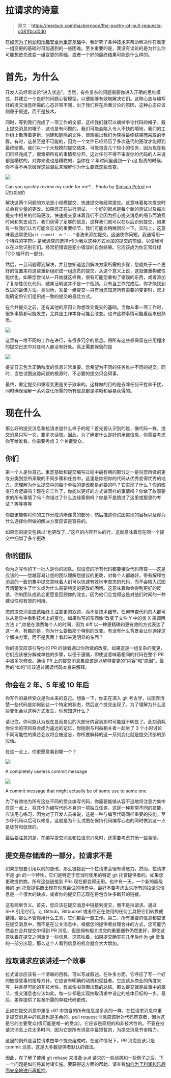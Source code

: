 # 拉请求的诗意

> 原文：<https://medium.com/hackernoon/the-poetry-of-pull-requests-c081fbcd0d0>

在[如何为了利润和乐趣安全地重定基础](/@adphillips/how-to-rebase-safely-for-profit-and-pleasure-3e7b4c365682)中，我研究了各种[技术](https://hackernoon.com/tagged/techniques)来帮助解决你在重定一组变更的基础时可能遇到的一些困难。至关重要的是，我没有谈论的是为什么你可能想首先改变一组变更的基础，或者一个好的最终结果可能是什么样的。

# 首先，为什么

开发人员经常谈论“进入状态”。当然，有些复杂的问题需要你进入正确的思维模式，并建立一个良好的问题心智模型，以便能够有效地解决它们。这种心态与编写好的提交消息所需的心态非常不同，出于我们将在后面讨论的原因，这种心态应该侧重于叙述，而不是技术。

同时，等到我们完成了一项工作的全部，这样我们就可以摘掉争论代码的帽子，戴上提交消息的帽子，这也是有问题的。我们可能会陷入令人不快的境地，我们的工作树上散落着更新、创建和删除的文件，很难挑出我们为获得最终结果而采取的步骤。有时，这甚至是不可能的，因为一个文件已经经历了多次迭代的更改才能得到最终结果。我们以一个大规模的提交结束，可能包含几个较小的任务，因为现在我们已经完成了，很难把所有的事情都分开。这对任何不得不审查你的代码的人来说都是糟糕的，对你来说也是糟糕的，当你在 2 年时间里遇到一个 [git](https://hackernoon.com/tagged/git) 指责的时候，你不得不再次破译这些混乱来理解你为什么要做这些改变。

![](img/7566236d8e739a1f132ac4601008b13b.png)

Can you quickly review my code for me?… Photo by [Simson Petrol](https://unsplash.com/photos/-3wygakaeQc?utm_source=unsplash&utm_medium=referral&utm_content=creditCopyText) on [Unsplash](https://unsplash.com/search/photos/poetry?utm_source=unsplash&utm_medium=referral&utm_content=creditCopyText)

解决这两个问题的方法是小规模提交、快速提交和经常提交。这意味着每次提交时总会有少量的更改。如果您正在进行测试，一个好的起点是每个新的测试以及每次提交中相关的代码更改。快速提交意味着我们不会因为担心提交消息的细节而浪费时间和失去动力。我们获得了足够的信息，这样我们就可以在以后识别提交，如果有一些我们认为可能会忘记的重要细节，我们可能会稍微回忆一下。实际上，这意味着通常使用`git commit -m "..."`语法来添加提交。这迫使你简短。我通常用一个特殊的字符(`—` 是我通常的选择)作为我以这种方式添加的提交的前缀，以便我可以在以后识别它们。经常犯错误是犯小错误的自然结果。它应该成为你正常红绿 TDD 循环的一部分。

然后，一旦问题得到解决，并且您知道达到解决方案所需的步骤，您就处于一个更好的位置来将这些重新组织成一组连贯的提交。从这个意义上说，这就像重构或性能优化。如果您尝试从一开始就这样做，很有可能您重构了错误的东西，或者添加了复杂性优化代码，结果证明这并不是一个瓶颈。只有当工作完成后，你才能找到改进的最佳方法。类似地，准备一组提交—只有当您知道所有需要的变更时，您才能确定将它们组织成一致的提交的最佳方式。

在合并提交之前，还有其他的原因让你想改变提交的基础。当你从事一项工作时，很多事情都可能发生，尤其是工作本身可能会改变。也许这种事情可能看起来很熟悉…

![](img/0bd1c1c99ec2dadc2ba0129efb42b9f3.png)

这里有一堆不同的工作在进行，有很多冗余的信息。将所有这些都保留在应用程序的提交日志中对任何人都没有好处。真正需要保留的是

![](img/1921a701a3c1b0b62cb8dda7b16eebe4.png)

提交日志包含正确粒度的信息非常重要。您希望为不同的任务维护不同的提交。同时，当您试图追踪问题的根源时，不必要的提交只会碍事。

最终，重定提交和重写变更是关于效率的。这样做的目的是去除任何干扰和干扰，同时确保理解一系列变化所需的所有信息都是清晰和容易获得的。

# 现在什么

那么好的提交消息和拉请求是什么样子的呢？首先要认识到的是，像代码一样，提交消息只写一次，要多次读取。因此，为了确定什么是好的承诺信息，你需要考虑你写给谁看。你需要考虑 3 个关键受众。

## 你们

第一个人是你自己。重定基础和提交编写过程中最有用的部分之一是将您所做的更改分类到您所采取的不同步骤和任务中。这里是你把你的代码从优秀变得优秀的地方。您理解为什么提交中的每个单独的更改都是必要的吗？它实现了什么？你的改变符合逻辑吗？现在它工作了，你能以更好的方式做同样的事情吗？你做了故事要求的所有事情了吗？你错过了什么边缘案例吗？你是不是跳过了这里或那里的考试？等等等等

你应该能够将你的工作分成清晰连贯的部分，然后描述你试图实现的目标以及你为什么选择你所做的解决方案应该是容易的。

如果您的提交包括以“也更改了…”这样的内容开头的行，这就意味着您在同一个提交中捆绑了多个更改

## 你的团队

你为之写作的下一批人是你的团队。假设您的所有代码都要接受代码审查——这是应该的——您越容易让您的团队理解您提议的更改，对每个人都越好。带有解释性消息的一致的集中提交意味着人们可以快速有效地审查您的代码，而不会陷入试图弄清楚发生了什么或为什么需要特定的更改的困境。这意味着你会得到更好的反馈，你的团队成员会更愿意回顾你的改变，因为他们会觉得这是对他们时间的一种建设性和有效的利用。

您的提交消息应该始终关注变更的叙述，而不是技术细节。任何审查代码的人都可以从差异中看到技术上的变化。如果你写的东西像“改变了文件 Y 中的类 X 来调用方法 z ”,你是在浪费每个人的时间，因为 diff 以一种更精确和更有效的方式表达了这一点。有趣的是，你为什么要做那个特别的改变。有没有什么背景会让你选择这个解决方案，而不是表面上看起来更明显的东西？

你的提交应该引导你的 PR 的读者通过你所做的改变。如果这是一组复杂的变更，它们应该被分解成单独的步骤，以便于遵循，即使这意味着相同的代码在整个 PR 中被多次修改。通读 PR 上的提交消息集应该足以解释变更的“内容”和“原因”。最后的“如何”应该通过阅读代码本身来解释。

## 你会在 2 年、5 年或 10 年后

你写作的最终受众是你未来的自己。想象一下，你正在深入 git 考古学，试图弄清楚一些代码是如何到达一个特定的状态，然后这个提交出现了。为了理解为什么这些变化会以这种方式发生，你想知道什么？

请记住，你可能认为现在显而易见的大部分内容到那时可能就不明显了。此刻消耗你生命的项目将会成为遥远的记忆，你刚刚与利益相关者一起坐了 3 个小时讨论不同可能性的痛苦会议将会被遗忘，你所要解释的这一系列变化就是提交顶部的那段话。

在这一点上，你更愿意看到哪一个？

![](img/5320db0cc693e2009071714803ea8534.png)

A completely useless commit message

![](img/69ea35c70e4bec655096e99aeb283864.png)

A commit message that might actually be of some use to some one

为了有效地为所有这些不同的受众编写代码，你需要能够从容不迫地将注意力集中在这一点上，将其作为编写代码本身的一项独立任务。这是一种非常不同的技能，应该用心练习，因为对于开发人员来说，这是一种与编写代码同样重要的技能。至少坏代码以后可以修复。这就是为什么试图在保持代码编写心态的同时做到这一点是徒劳和低效的。

最后要注意的是，在编写提交消息和拉请求消息时，还需要考虑其他一些事情。

## 提交是存储库的一部分，拉请求不是

如果您想要引用以前的更改，那么链接到一个拉请求会很有诱惑力。然而，拉请求不是 git 的一个特性，它们是特定于您当时使用的特定 git 托管提供者的。如果您更改提供商，所有这些链接到 PRs 现在都变得无用。也许有一天，一个新的超级棒的 git 托管提供商出现在你想尝试的场景中。最好不要考虑丢失所有的拉请求信息是一个很大的缺点，或者你的提交日志现在将包含许多断开的链接。

这有两层含义。首先，您应该在提交消息中链接到提交，而不是拉请求。通过 SHA 引用它们，让 Github，Bitbucket 或者你正在使用的任何工具把它们转换成链接。那么不管你用什么工具，它们都会一直工作。第二，所有重要的信息都应该在提交消息中，而不是在公关消息中。根据您的提供者处理合并的方式，您可能仍然会在合并提交中得到 PR 消息，但是拥有相关提交的重要细节仍然更好，即使这意味着在提交之间重复一些信息。这意味着，如果提交确实在几年后作为 git 责备的一部分出现，那么这个人看到信息的机会就会大大增加。

## 拉取请求应该讲述一个故事

拉式请求应该有一个清晰的目标，可以写成叙述。在许多方面，它呼应了写一个好的敏捷故事的指导方针。它应该有明确的动机和受益者。它应该从商业的角度来写，并且尽可能的非技术性。有点像书背面出现的总结。那么提交就是故事中的章节，提交消息也应该如此。每一步都是实现拉取请求中设定的总体目标的一步。最后，差异提供了每章所需的单独代码更改。

正如在提交消息中重复 diff 中包含的所有信息是多余的一样，在拉请求消息中重复提交消息中的信息也是多余的。pull request 消息应该针对代码审查者，因为这是它的主要受众(很可能是唯一的受众)。它应该是简短的和非技术性的。不要在拉请求消息上花太多时间，因为它是所有消息中最短暂的，为提交消息节省精力。

这里的例外是当拉请求由单个提交组成时。在这种情况下，PR 消息应该只是 commit 消息，这是大多数提供者默认的做法。

因此，在了解了使用 git rebase 来准备 pull 请求的一些动机和一些例子之后，下一个问题是如何将其付诸实施。要获得这方面的帮助，请查看[如何为了利润和乐趣而安全地进行再抵押](/@adphillips/how-to-rebase-safely-for-profit-and-pleasure-3e7b4c365682)。